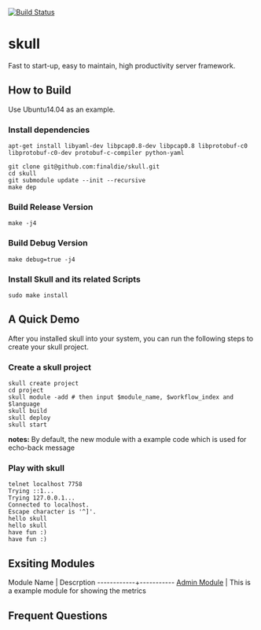 [![Build Status](https://travis-ci.org/finaldie/skull.svg?branch=0.4)](https://travis-ci.org/finaldie/skull)

skull
=====

Fast to start-up, easy to maintain, high productivity server framework.

## How to Build
Use Ubuntu14.04 as an example.

### Install dependencies
```
apt-get install libyaml-dev libpcap0.8-dev libpcap0.8 libprotobuf-c0 libprotobuf-c0-dev protobuf-c-compiler python-yaml

git clone git@github.com:finaldie/skull.git
cd skull
git submodule update --init --recursive
make dep
```

### Build Release Version
```
make -j4
```

### Build Debug Version
```
make debug=true -j4
```

### Install Skull and its related Scripts
```
sudo make install
```

## A Quick Demo
After you installed skull into your system, you can run the following steps to
create your skull project.

### Create a skull project
```
skull create project
cd project
skull module -add # then input $module_name, $workflow_index and $language
skull build
skull deploy
skull start
```

**notes:** By default, the new module with a example code which is used for echo-back message

### Play with skull
```
telnet localhost 7758
Trying ::1...
Trying 127.0.0.1...
Connected to localhost.
Escape character is '^]'.
hello skull
hello skull
have fun :)
have fun :)

```

## Exsiting Modules
Module Name | Descrption
------------+-----------
[Admin Module][1] | This is a example module for showing the metrics

## Frequent Questions

[1]: https://github.com/finaldie/skull-admin-c
